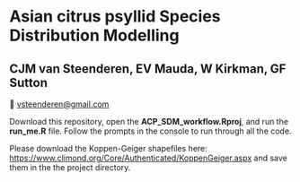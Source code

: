 # Asian citrus psyllid Species Distribution Modelling 
## CJM van Steenderen, EV Mauda, W Kirkman, GF Sutton

:e-mail: vsteenderen@gmail.com

Download this repository, open the **ACP_SDM_workflow.Rproj**, and run the **run_me.R** file. Follow the prompts in the console to run through all the code.

Please download the Koppen-Geiger shapefiles here: https://www.climond.org/Core/Authenticated/KoppenGeiger.aspx and save them in the the project directory.
